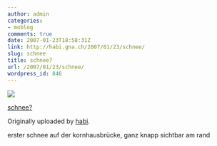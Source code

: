 ```yaml
---
author: admin
categories:
- moblog
comments: true
date: 2007-01-23T18:58:31Z
link: http://habi.gna.ch/2007/01/23/schnee/
slug: schnee
title: schnee?
url: /2007/01/23/schnee/
wordpress_id: 846
---
```


[![](http://farm1.static.flickr.com/105/367203197_7228884437_m.jpg)](http://www.flickr.com/photos/habi/367203197/)
   

 
  [schnee?](http://www.flickr.com/photos/habi/367203197/)
    

  Originally uploaded by [habi](http://www.flickr.com/people/habi/).
 



erster schnee auf der kornhausbrücke, ganz knapp sichtbar am rand
  

